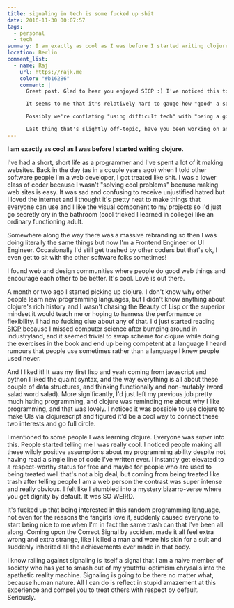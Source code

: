 ```yaml
---
title: signaling in tech is some fucked up shit
date: 2016-11-30 00:07:57
tags:
  - personal
  - tech
summary: I am exactly as cool as I was before I started writing clojure.
location: Berlin
comment_list:
  - name: Raj
    url: https://rajk.me
    color: "#b16286"
    comment: |
      Great post. Glad to hear you enjoyed SICP :) I've noticed this too, especially towards front-end as you say, also in general using "old" or "easy" tech like PHP or Python vs whatever FOTM deep neural network written in Rustlang on Kubernetnes or something. I see this a lot with vim/emacs too.

      It seems to me that it's relatively hard to gauge how "good" a software person so one identifier people use is various types of tech, especially those perceived as difficult to learn or abstract or niche. And then because no one can learn everything, most of these stereotypes are unfounded entirely.

      Possibly we're conflating "using difficult tech" with "being a good engineer"? Should we be asking people we meet, instead of what languages they know, what causes they're interested in or what they're trying to achieve with whatever tech they choose to use? I don't think this quite covers all the bases, some people like learning languages for the sake of learning them/the paradigm, but I think this could be a better way to learn about someone. Perhaps this doesn't really address your point of being respectful no matter what.

      Last thing that's slightly off-topic, have you been working on any cool new things in ClojureScript? I tried setting up figwheel a while ago but couldn't really figure it out...but reagent, garden, etc. look pretty cool, especially as a way to think about the DOM statelessly.
---
```

<strong>I am exactly as cool as I was before I started writing clojure.</strong>
<!-- more -->

I've had a short, short life as a programmer and I've spent a lot of it making websites. Back in the day (as in a couple years ago) when I told other software people I'm a web developer, I got treated like shit. I was a lower class of coder because I wasn't "solving cool problems" because making web sites is easy. It was sad and confusing to receive unjustified hatred but I loved the internet and I thought it's pretty neat to make things that everyone can use and I like the visual component to my projects so I'd just go secretly cry in the bathroom (cool tricked I learned in college) like an ordinary functioning adult.

Somewhere along the way there was a massive rebranding so then I was doing literally the same things but now I'm a Frontend Engineer or UI Engineer. Occasionally I'd still get trashed by other coders but that's ok, I even get to sit with the other software folks sometimes!

I found web and design communities where people do good web things and encourage each other to be better. It's cool. Love is out there.

A month or two ago I started picking up clojure. I don't know why other people learn new programming languages, but I didn't know anything about clojure's rich history and I wasn't chasing the Beauty of Lisp or the superior mindset it would teach me or hoping to harness the performance or flexibility. I had no fucking clue about any of that. I'd just started reading [SICP](https://mitpress.mit.edu/sicp) because I missed computer science after bumping around in industryland, and it seemed trivial to swap scheme for clojure while doing the exercises in the book and end up being competent at a language I heard rumours that people use sometimes rather than a language I knew people used never.

And I liked it! It was my first lisp and yeah coming from javascript and python I liked the quaint syntax, and the way everything is all about these couple of data structures, and thinking functionally and non-mutably (word salad word salad). More significantly, I'd just left my previous job pretty much hating programming, and clojure was reminding me about why I like programming, and that was lovely. I noticed it was possible to use clojure to make UIs via clojurescript and figured it'd be a cool way to connect these two interests and go full circle.

I mentioned to some people I was learning clojure. Everyone was _super_ into this. People started telling me I was really cool. I noticed people making all these wildly positive assumptions about my programming ability despite not having read a single line of code I've written ever. I instantly get elevated to a respect-worthy status for free and maybe for people who are used to being treated well that's not a big deal, but coming from being treated like trash after telling people I am a web person the contrast was super intense and really obvious. I felt like I stumbled into a mystery bizarro-verse where you get dignity by default. It was SO WEIRD.

It's fucked up that being interested in this random programming language, not even for the reasons the fangirls love it, suddenly caused everyone to start being nice to me when I'm in fact the same trash can that I've been all along. Coming upon the Correct Signal by accident made it all feel extra wrong and extra strange, like I killed a man and wore his skin for a suit and suddenly inherited all the achievements ever made in that body.

I know railing against signaling is itself a signal that I am a naive member of society who has yet to smash out of my youthful optimism chrysalis into the apathetic reality machine. Signaling is going to be there no matter what, because human nature. All I can do is reflect in stupid amazement at this experience and compel you to treat others with respect by default. Seriously.
